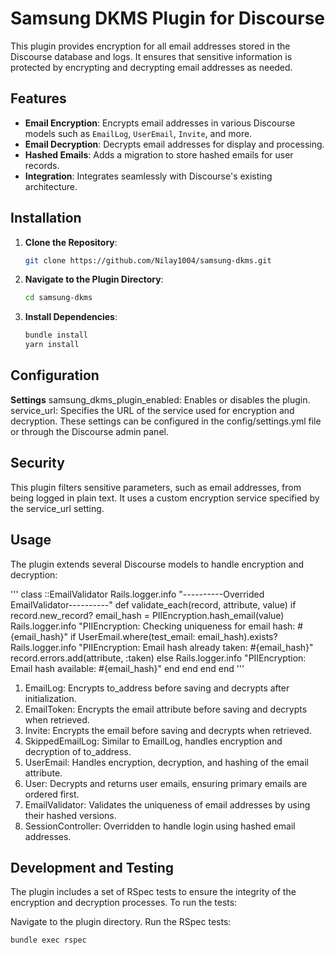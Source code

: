 # Samsung DKMS Plugin for Discourse

This plugin provides encryption for all email addresses stored in the Discourse database and logs. It ensures that sensitive information is protected by encrypting and decrypting email addresses as needed.

## Features

- **Email Encryption**: Encrypts email addresses in various Discourse models such as `EmailLog`, `UserEmail`, `Invite`, and more.
- **Email Decryption**: Decrypts email addresses for display and processing.
- **Hashed Emails**: Adds a migration to store hashed emails for user records.
- **Integration**: Integrates seamlessly with Discourse's existing architecture.

## Installation

1. **Clone the Repository**:
   ```bash
   git clone https://github.com/Nilay1004/samsung-dkms.git

2. **Navigate to the Plugin Directory**:
   ```bash
   cd samsung-dkms

3. **Install Dependencies**:
   ```bash
   bundle install
   yarn install


## Configuration
**Settings**
samsung_dkms_plugin_enabled: Enables or disables the plugin.
service_url: Specifies the URL of the service used for encryption and decryption.
These settings can be configured in the config/settings.yml file or through the Discourse admin panel.

## Security
This plugin filters sensitive parameters, such as email addresses, from being logged in plain text. It uses a custom encryption service specified by the service_url setting.

## Usage
The plugin extends several Discourse models to handle encryption and decryption:

'''
class ::EmailValidator
  Rails.logger.info "----------Overrided EmailValidator----------"
  def validate_each(record, attribute, value)
    if record.new_record?
      email_hash = PIIEncryption.hash_email(value)
      Rails.logger.info "PIIEncryption: Checking uniqueness for email hash: #{email_hash}"
      if UserEmail.where(test_email: email_hash).exists?
        Rails.logger.info "PIIEncryption: Email hash already taken: #{email_hash}"
        record.errors.add(attribute, :taken)
      else
        Rails.logger.info "PIIEncryption: Email hash available: #{email_hash}"
      end
    end
  end
end
'''

1. EmailLog: Encrypts to_address before saving and decrypts after initialization.
2. EmailToken: Encrypts the email attribute before saving and decrypts when retrieved.
3. Invite: Encrypts the email before saving and decrypts when retrieved.
4. SkippedEmailLog: Similar to EmailLog, handles encryption and decryption of to_address.
5. UserEmail: Handles encryption, decryption, and hashing of the email attribute.
6. User: Decrypts and returns user emails, ensuring primary emails are ordered first.
7. EmailValidator: Validates the uniqueness of email addresses by using their hashed versions.
8. SessionController: Overridden to handle login using hashed email addresses.


## Development and Testing
The plugin includes a set of RSpec tests to ensure the integrity of the encryption and decryption processes. To run the tests:

Navigate to the plugin directory.
Run the RSpec tests:
```bash
bundle exec rspec

